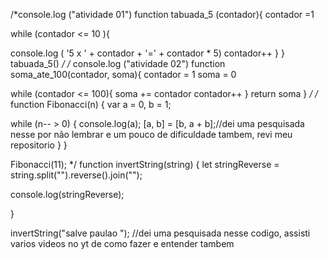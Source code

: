 /*console.log ("atividade 01")
function tabuada_5 (contador){
contador =1
 
while (contador <= 10 ){
 
console.log ( '5 x ' + contador + '=' + contador * 5)
contador++
}
}
tabuada_5()
*/
/*
console.log ("atividade 02")
function soma_ate_100(contador, soma){
contador = 1
soma = 0
 
while (contador <= 100){
      soma += contador
contador++
}
return soma
}
*/
/*
function Fibonacci(n) {
var a = 0, b = 1;
 
while (n-- > 0) {
    console.log(a);
    [a, b] = [b, a + b];//dei uma pesquisada nesse por não lembrar e um pouco de dificuldade  tambem, revi meu repositorio
}
}
 
Fibonacci(11);
*/
function invertString(string) {
let stringReverse = string.split("").reverse().join("");
 
console.log(stringReverse);
 
}
 
invertString("salve paulao ");
//dei uma pesquisada nesse codigo, assisti varios videos no yt de como fazer e entender tambem 
